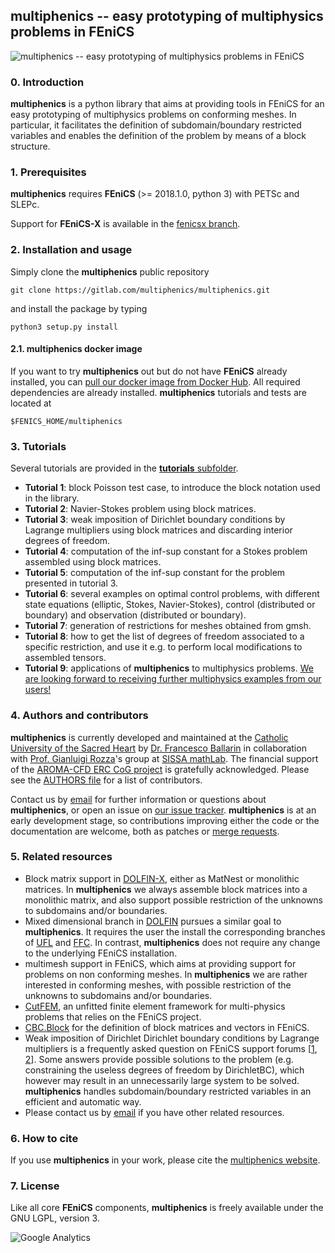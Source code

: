 ## multiphenics -- easy prototyping of multiphysics problems in FEniCS ##
![multiphenics -- easy prototyping of multiphysics problems in FEniCS](https://gitlab.com/multiphenics/multiphenics/raw/master/docs/multiphenics-logo-small.png "multiphenics -- easy prototyping of multiphysics problems in FEniCS")

### 0. Introduction
**multiphenics** is a python library that aims at providing tools in FEniCS for an easy prototyping of multiphysics problems on conforming meshes. In particular, it facilitates the definition of subdomain/boundary restricted variables and enables the definition of the problem by means of a block structure.

### 1. Prerequisites
**multiphenics** requires **FEniCS** (>= 2018.1.0, python 3) with PETSc and SLEPc.

Support for **FEniCS-X** is available in the [fenicsx branch](https://gitlab.com/multiphenics/multiphenics/tree/fenicsx).

### 2. Installation and usage
Simply clone the **multiphenics** public repository
```
git clone https://gitlab.com/multiphenics/multiphenics.git
```
and install the package by typing
```
python3 setup.py install
```

#### 2.1. multiphenics docker image
If you want to try **multiphenics** out but do not have **FEniCS** already installed, you can [pull our docker image from Docker Hub](https://hub.docker.com/r/multiphenics/multiphenics/). All required dependencies are already installed. **multiphenics** tutorials and tests are located at
```
$FENICS_HOME/multiphenics
```

### 3. Tutorials
Several tutorials are provided in the [**tutorials** subfolder](https://gitlab.com/multiphenics/multiphenics/tree/master/tutorials).
* **Tutorial 1**: block Poisson test case, to introduce the block notation used in the library.
* **Tutorial 2**: Navier-Stokes problem using block matrices.
* **Tutorial 3**: weak imposition of Dirichlet boundary conditions by Lagrange multipliers using block matrices and discarding interior degrees of freedom.
* **Tutorial 4**: computation of the inf-sup constant for a Stokes problem assembled using block matrices.
* **Tutorial 5**: computation of the inf-sup constant for the problem presented in tutorial 3.
* **Tutorial 6**: several examples on optimal control problems, with different state equations (elliptic, Stokes, Navier-Stokes), control (distributed or boundary) and observation (distributed or boundary).
* **Tutorial 7**: generation of restrictions for meshes obtained from gmsh.
* **Tutorial 8**: how to get the list of degrees of freedom associated to a specific restriction, and use it e.g. to perform local modifications to assembled tensors.
* **Tutorial 9**: applications of **multiphenics** to multiphysics problems. [We are looking forward to receiving further multiphysics examples from our users!](https://gitlab.com/multiphenics/multiphenics/issues/10)

### 4. Authors and contributors
**multiphenics** is currently developed and maintained at the [Catholic University of the Sacred Heart](https://www.unicatt.it/) by [Dr. Francesco Ballarin](https://www.francescoballarin.it) in collaboration with [Prof. Gianluigi Rozza](https://people.sissa.it/~grozza/)'s group at [SISSA mathLab](http://mathlab.sissa.it/). The financial support of the [AROMA-CFD ERC CoG project](https://people.sissa.it/~grozza/aroma-cfd/) is gratefully acknowledged. Please see the [AUTHORS file](https://gitlab.com/multiphenics/multiphenics/raw/master/AUTHORS) for a list of contributors.

Contact us by [email](mailto:francesco.ballarin@unicatt.it) for further information or questions about **multiphenics**, or open an issue on [our issue tracker](https://gitlab.com/multiphenics/multiphenics/issues). **multiphenics** is at an early development stage, so contributions improving either the code or the documentation are welcome, both as patches or [merge requests](https://gitlab.com/multiphenics/multiphenics/merge_requests).

### 5. Related resources
* Block matrix support in [DOLFIN-X](https://github.com/FEniCS/dolfinx), either as MatNest or monolithic matrices. In **multiphenics** we always assemble block matrices into a monolithic matrix, and also support possible restriction of the unknowns to subdomains and/or boundaries.
* Mixed dimensional branch in [DOLFIN](https://bitbucket.org/fenics-project/dolfin/branch/cecile/mixed-dimensional) pursues a similar goal to **multiphenics**. It requires the user the install the corresponding branches of [UFL](https://bitbucket.org/fenics-project/ufl/branch/cecile/mixed-dimensional) and [FFC](https://bitbucket.org/fenics-project/ffc/branch/cecile/mixed-dimensional). In contrast, **multiphenics** does not require any change to the underlying FEniCS installation.
* multimesh support in FEniCS, which aims at providing support for problems on non conforming meshes. In **multiphenics** we are rather interested in conforming meshes, with possible restriction of the unknowns to subdomains and/or boundaries.
* [CutFEM](http://www.cutfem.org/), an unfitted finite element framework for multi-physics problems that relies on the FEniCS project.
* [CBC.Block](https://bitbucket.org/fenics-apps/cbc.block/) for the definition of block matrices and vectors in FEniCS.
* Weak imposition of Dirichlet Dirichlet boundary conditions by Lagrange multipliers is a frequently asked question on FEniCS support forums [[1](https://fenicsproject.org/qa/), [2](https://fenicsproject.discourse.group/)]. Some answers provide possible solutions to the problem (e.g. constraining the useless degrees of freedom by DirichletBC), which however may result in an unnecessarily large system to be solved. **multiphenics** handles subdomain/boundary restricted variables in an efficient and automatic way.
* Please contact us by [email](mailto:francesco.ballarin@unicatt.it) if you have other related resources.

### 6. How to cite
If you use **multiphenics** in your work, please cite the [multiphenics website](http://mathlab.sissa.it/multiphenics).

### 7. License
Like all core **FEniCS** components, **multiphenics** is freely available under the GNU LGPL, version 3.

![Google Analytics](https://ga-beacon.appspot.com/UA-66224794-3/multiphenics/readme?pixel)

